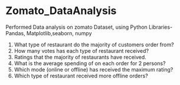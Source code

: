 # Zomato_DataAnalysis
Performed Data analysis on zomato Dataset, using Python Libraries- Pandas, Matplotlib,seaborn, numpy


1) What type of restaurant do the majority of customers order from?</br>
2) How many votes has each type of restaurant received?</br>
3) Ratings that the majority of restaurants have received.</br>
4) What is the average spending of on each order for 2 persons?</br>
5) Which mode (online or offline) has received the maximum rating?</br>
6) Which type of restaurant received more offline orders?</br>

